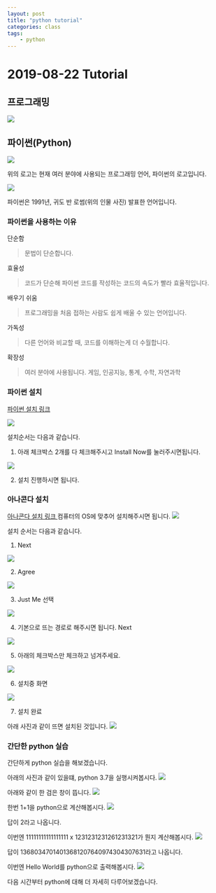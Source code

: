 ```yaml
---
layout: post
title: "python tutorial"
categories: class
tags:
    - python
---
```


# 2019-08-22 Tutorial

## 프로그래밍

<img src = "../image/programming.jpg">

## 파이썬(Python)


<img src = "../image/python_logo.jpg">

위의 로고는 현재 여러 분야에 사용되는 프로그래밍 언어, 파이썬의 로고입니다.

<img src = "../image/Guido van Rossum.jpg">

파이썬은 1991년, 귀도 반 로썸(위의 인물 사진) 발표한 언어입니다.

### 파이썬을 사용하는 이유

단순함
> 문법이 단순합니다.

효율성
> 코드가 단순해 파이썬 코드를 작성하는 코드의 속도가 빨라 효율적입니다.

배우기 쉬움
> 프로그래밍을 처음 접하는 사람도 쉽게 배울 수 있는 언어입니다.

가독성
> 다른 언어와 비교할 때, 코드를 이해하는게 더 수월합니다.

확장성
> 여러 분야에 사용됩니다. 게임, 인공지능, 통계, 수학, 자연과학

### 파이썬 설치

<a href ="https://www.python.org/downloads/"> 파이썬 설치 링크</a>

<img src = "../image/python.org.jpg">

설치순서는 다음과 같습니다.
1. 아래 체크박스 2개를 다 체크해주시고 Install Now를 눌러주시면됩니다.
<img src = "../image/python_install_1.png">

2. 설치 진행하시면 됩니다.

### 아나콘다 설치
<a href = "https://www.anaconda.com/distribution/" >아나콘다 설치 링크 </a>
컴퓨터의 OS에 맞추어 설치해주시면 됩니다.
<img src = "../image/anaconda_python.jpg">

설치 순서는 다음과 같습니다.
1. Next
<img src = "../image/anaconda_install_1.jpg">

2. Agree

<img src = "../image/anaconda_install_2.jpg">

3. Just Me 선택

<img src = "../image/anaconda_install_3.jpg">

4. 기본으로 뜨는 경로로 해주시면 됩니다. Next

<img src = "../image/anaconda_install_4.jpg">

5. 아래의 체크박스만 체크하고 넘겨주세요.

<img src = "../image/anaconda_install_5.jpg">

6. 설치중 화면

<img src = "../image/anaconda_install_6.jpg">

7. 설치 완료

아래 사진과 같이 뜨면 설치된 것입니다.
<img src = "image/anaconda_install_check.jpg">

### 간단한 python 실습

간단하게 python 실습을 해보겠습니다.

아래의 사진과 같이 있을떄, python 3.7을 실행시켜봅시다.
<img src = "../image/python.png">

아래와 같이 한 검은 창이 뜹니다.
<img src = "../image/python_tutoiral_1.jpg">

한번 1+1을 python으로 계산해봅시다.
<img src = "../image/python_tutoiral_2.jpg">

답이 2라고 나옵니다.

이번엔 11111111111111111 x 1231231231261231321가 뭔지 계산해봅시다.
<img src = "../image/python_tutoiral_3.jpg">

답이 13680347014013681207640974304307631라고 나옵니다.

이번엔 Hello World를 python으로 출력해봅시다.
<img src = "../image/python_tutoiral_4.jpg">

다음 시간부터 python에 대해 더 자세히 다루어보겠습니다.